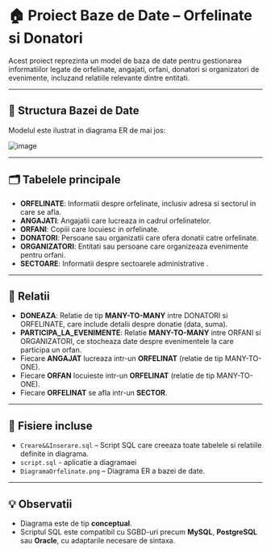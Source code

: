 # 🏠 Proiect Baze de Date – Orfelinate si Donatori

Acest proiect reprezinta un model de baza de date pentru gestionarea informatiilor legate de orfelinate, angajati, orfani, donatori si organizatori de evenimente, incluzand relatiile relevante dintre entitati.

---

## 🧩 Structura Bazei de Date

Modelul este ilustrat in diagrama ER de mai jos:

![image](https://github.com/user-attachments/assets/5737052e-f2d8-49c5-8943-030d5f6994d7)


---

## 🗂️ Tabelele principale

- **ORFELINATE**: Informatii despre orfelinate, inclusiv adresa si sectorul in care se afla.
- **ANGAJATI**: Angajatii care lucreaza in cadrul orfelinatelor.
- **ORFANI**: Copiii care locuiesc in orfelinate.
- **DONATORI**: Persoane sau organizatii care ofera donatii catre orfelinate.
- **ORGANIZATORI**: Entitati sau persoane care organizeaza evenimente pentru orfani.
- **SECTOARE**: Informatii despre sectoarele administrative .

---

## 🔗 Relatii

- **DONEAZA**: Relatie de tip **MANY-TO-MANY** intre DONATORI si ORFELINATE, care include detalii despre donatie (data, suma).
- **PARTICIPA_LA_EVENIMENTE**: Relatie **MANY-TO-MANY** intre ORFANI si ORGANIZATORI, ce stocheaza date despre evenimentele la care participa un orfan.
- Fiecare **ANGAJAT** lucreaza intr-un **ORFELINAT** (relatie de tip MANY-TO-ONE).
- Fiecare **ORFAN** locuieste intr-un **ORFELINAT** (relatie de tip MANY-TO-ONE).
- Fiecare **ORFELINAT** se afla intr-un **SECTOR**.

---

## 📁 Fisiere incluse

- `Creare&&Inserare.sql` – Script SQL care creeaza toate tabelele si relatiile definite in diagrama.
- `script.sql` - aplicatie a diagramaei
- `DiagramaOrfelinate.png` – Diagrama ER a bazei de date.

---

## 💡 Observatii

- Diagrama este de tip **conceptual**.
- Scriptul SQL este compatibil cu SGBD-uri precum **MySQL**, **PostgreSQL** sau **Oracle**, cu adaptarile necesare de sintaxa.
